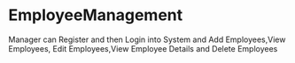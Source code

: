 # EmployeeManagement
Manager can Register and then Login into System and Add Employees,View Employees, Edit Employees,View Employee Details and Delete Employees
